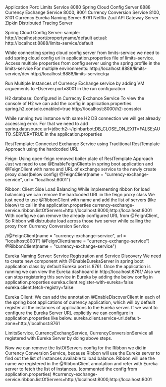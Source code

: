 Application	Port:
Limits Service						8080
Spring Cloud Config Server			8888
Currency Exchange Service			8000, 8001
Currency Conversion Service			8100, 8101
Currency Eureka Naming Server		8761
Netflix Zuul API Gateway Server		
Zipkin Distributed Tracing Server	

Spring Cloud Config Server:
sample: http://localhost:port/propertyname/default
actual: http://localhost:8888/limits-service/default

While connecting spring cloud config server from limits-service we need to add spring cloud config uri in application.properties file 
of limits-service. Access multiple properties from config server using the spring profile in the limits-service
For multiple environments:
http://localhost:8888/limits-service/dev
http://localhost:8888/limits-service/qa

Run Multiple Instances of Currency Exchange service by adding VM arguements to -Dserver.port=8001 in the run configuration

H2 database: Configured in Currecny Exchance Service
To view the console of H2 we can add the config in application.properties
spring.h2.console.enabled=true
http://localhost:8000/h2-console/

While running two instance with same H2 DB connection we will get already accessing error. For that we need to add spring.datasource.url=jdbc:h2:~/ipinbarbot;DB_CLOSE_ON_EXIT=FALSE;AUTO_SERVER=TRUE
in the application.properties

RestTemplate:
Connected Exchange Service using Traditional RestTemplate Approach using the hardcoded URL

Feign:
Using open-feign removed boiler plate of RestTemplate Approach
Just we need to use @EnableFeignClients in spring boot application and 
@FeignClient with name and URL of exchange service to the newly create proxy class(below config)
@FeignClient(name = "currency-exchange-service", url = "localhost:8001")

Ribbon: Client Side Load Balancing
While implementing ribbon for load balancing we can remove the hardcoded URL in the feign proxy class
We just need to use @RibbonClient with name and add the list of servers (like bleow) to call in the application.properties
currency-exchange-service.ribbon.listOfServers=http://localhost:8000,http://localhost:8001
With config we can remove the already configured URL from @FeignClient, 
So Ribbon will distrubute load across those two server while calling the proxy from Currency Conversion Service

//@FeignClient(name = "currency-exchange-service", url = "localhost:8001")
@FeignClient(name = "currency-exchange-service")
@RibbonClient(name = "currency-exchange-service")

Eureka Naming Server: Service Registration and Service Discovery
We need to create new component with @EnableEurekaServer in spring boot application class
by default Eureka port is 8761. Once the application is running we can view the Eureka dashboard in http://localhost:8761/
Also we can stop registering this service in Eureka by adding the below config in application.properties
eureka.client.register-with-eureka=false
eureka.client.fetch-registry=false

Eureka Client:
We can add the annotation @EnableDiscoverClient in each of the spring boot applications of currency application,
which will by default register all the instances of applications to the Eureka server. If we want to configure the 
Eureka Server URL explicitly we can configure in application.properties like below.
eureka.client.service-url.default-zone=http://localhost:8761

LimitsService, CurrencyExchangService, CurrencyConversionService all registered with Eureka Server by doing above steps.

Now we can remove the listOfServers config for the Ribbon we did in Currency Conversion Service, because Ribbon will 
use the Eureka server to find out the list of instances available to load balance. Ribbon will use the name we registered 
in the @RibbonClient annotation and refer with Eureka server to fetch the list of instances. 
(commented the config from application.properties)
#currency-exchange-service.ribbon.listOfServers=http://localhost:8000,http://localhost:8001
















